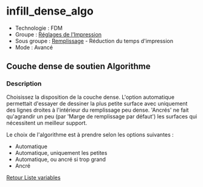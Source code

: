 # infill_dense_algo

* Technologie : FDM
* Groupe : [Réglages de l'Impression](../print_settings/print_settings.md)
* Sous groupe : [Remplissage](../print_settings/print_settings.md#remplissage) - Réduction du temps d'impression
* Mode : Avancé

## Couche dense de soutien Algorithme

### Description

Choisissez la disposition de la couche dense.
L'option automatique permettait d'essayer de dessiner la plus petite surface avec uniquement des lignes droites à l'intérieur du remplissage peu dense.
'Ancrés' ne fait qu'agrandir un peu (par 'Marge de remplissage par défaut') les surfaces qui nécessitent un meilleur support.

Le choix de l'algorithme est à prendre selon les options suivantes :
- Automatique
- Automatique, uniquement les petites
- Automatique, ou ancré si trop grand
- Ancré

[Retour Liste variables](variable_list.md)
